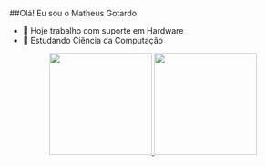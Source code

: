 ##Olá! Eu sou o Matheus Gotardo

- 🔭 Hoje trabalho com suporte em Hardware
- 🌱 Estudando Ciência da Computação

<div align="center">
  <a href="https://github.com/MrGotardo01">
  <img height="180em" src="https://github-readme-stats.vercel.app/api?username=MrGotardo01&show_icons=true&theme=dracula&include_all_commits=true&count_private=true"/>
  <img height="180em" src="https://github-readme-stats.vercel.app/api/top-langs/?username=MrGotardo01&layout=compact&langs_count=7&theme=dracula"/>
</div>

